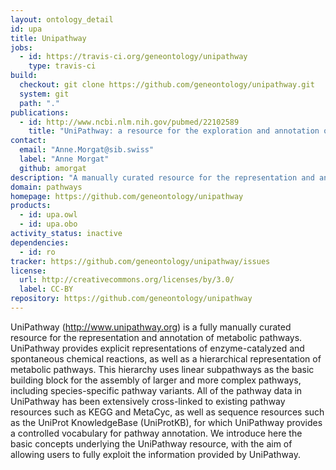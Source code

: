 ```yaml
---
layout: ontology_detail
id: upa
title: Unipathway
jobs:
  - id: https://travis-ci.org/geneontology/unipathway
    type: travis-ci
build:
  checkout: git clone https://github.com/geneontology/unipathway.git
  system: git
  path: "."
publications:
  - id: http://www.ncbi.nlm.nih.gov/pubmed/22102589
    title: "UniPathway: a resource for the exploration and annotation of metabolic pathways"
contact:
  email: "Anne.Morgat@sib.swiss"
  label: "Anne Morgat"
  github: amorgat
description: "A manually curated resource for the representation and annotation of metabolic pathways"
domain: pathways
homepage: https://github.com/geneontology/unipathway
products:
  - id: upa.owl
  - id: upa.obo
activity_status: inactive
dependencies:
  - id: ro
tracker: https://github.com/geneontology/unipathway/issues
license:
  url: http://creativecommons.org/licenses/by/3.0/
  label: CC-BY
repository: https://github.com/geneontology/unipathway
---
```


UniPathway (http://www.unipathway.org) is a fully manually curated resource for the representation and annotation of metabolic pathways. UniPathway provides explicit representations of enzyme-catalyzed and spontaneous chemical reactions, as well as a hierarchical representation of metabolic pathways. This hierarchy uses linear subpathways as the basic building block for the assembly of larger and more complex pathways, including species-specific pathway variants. All of the pathway data in UniPathway has been extensively cross-linked to existing pathway resources such as KEGG and MetaCyc, as well as sequence resources such as the UniProt KnowledgeBase (UniProtKB), for which UniPathway provides a controlled vocabulary for pathway annotation. We introduce here the basic concepts underlying the UniPathway resource, with the aim of allowing users to fully exploit the information provided by UniPathway.
